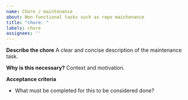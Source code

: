 ```yaml
---
name: Chore / maintenance
about: Non-functional tasks such as repo maintenance
title: "chore: "
labels: chore
assignees: ''
---
```


**Describe the chore**
A clear and concise description of the maintenance task.

**Why is this necessary?**
Context and motivation.

**Acceptance criteria**
- What must be completed for this to be considered done?
